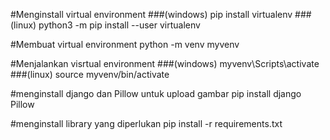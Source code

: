 #Menginstall virtual environment
###(windows)
pip install virtualenv
###(linux)
python3 -m pip install --user virtualenv

#Membuat virtual environment
python -m venv myvenv

#Menjalankan visrtual environment
###(windows)
myvenv\Scripts\activate
###(linux)
source myvenv/bin/activate

#menginstall django dan Pillow untuk upload gambar
pip install django Pillow

#menginstall library yang diperlukan
pip install -r requirements.txt